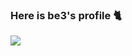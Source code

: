 ### Here is be3's profile 🐈

<a href="https://github.com/anuraghazra/github-readme-stats">
  <img align="left" src="https://github-readme-stats.vercel.app/api/top-langs/?username=Konippi&layout=compact&theme=noctis_minimus" />
</a>
